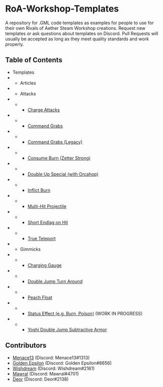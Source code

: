 # RoA-Workshop-Templates
A repository for .GML code templates as examples for people to use for their own Rivals of Aether Steam Workshop creations. Request new templates or ask questions about templates on Discord. Pull Requests will usually be accepted as long as they meet quality standards and work properly.

## Table of Contents

- Templates
- - Articles
- - Attacks
- - - [Charge Attacks](https://github.com/Menace13/RoA-Workshop-Templates/blob/master/Templates/Attacks/charge_attacks.md)
- - - [Command Grabs](https://github.com/Menace13/RoA-Workshop-Templates/blob/master/Templates/Attacks/command_grabs_2.0.md)
- - - [Command Grabs (Legacy)](https://github.com/Menace13/RoA-Workshop-Templates/blob/master/Templates/Attacks/command_grabs.md)
- - - [Consume Burn (Zetter Strong)](https://github.com/Menace13/RoA-Workshop-Templates/blob/master/Templates/Attacks/burn_consume.md)
- - - [Double Up Special (with Orcahop)](https://github.com/Menace13/RoA-Workshop-Templates/blob/master/Templates/Attacks/double_up_special.md)
- - - [Inflict Burn](https://github.com/Menace13/RoA-Workshop-Templates/blob/master/Templates/Attacks/burn_inflict.md)
- - - [Multi-Hit Projectile](https://github.com/Menace13/RoA-Workshop-Templates/blob/master/Templates/Attacks/multi_hit_projectile.md)
- - - [Short Endlag on Hit](https://github.com/Menace13/RoA-Workshop-Templates/blob/master/Templates/Attacks/short_endlag_on_hit.md)
- - - [True Teleport](https://github.com/Menace13/RoA-Workshop-Templates/blob/master/Templates/Attacks/true_teleportation.md)
- - Gimmicks
- - - [Charging Gauge](https://github.com/Menace13/RoA-Workshop-Templates/blob/master/Templates/Gimmicks/charging_gauge.md)
- - - [Double Jump Turn Around](https://github.com/Menace13/RoA-Workshop-Templates/blob/master/Templates/Gimmicks/double_jump_turn_around.md)
- - - [Peach Float](https://github.com/Menace13/RoA-Workshop-Templates/blob/master/Templates/Gimmicks/peach_float.md)
- - - [Status Effect (e.g. Burn, Poison)](https://github.com/Menace13/RoA-Workshop-Templates/blob/master/Templates/Gimmicks/status_effect.md) (WORK IN PROGRESS)
- - - [Yoshi Double Jump Subtractive Armor](https://github.com/Menace13/RoA-Workshop-Templates/blob/master/Templates/Gimmicks/yoshi_subtractive_armor.md)

## Contributors

- [Menace13](https://github.com/Menace13) (Discord: Menace13#1313)
- [Golden Epsilon](https://github.com/GoldenEpsilon) (Discord: Golden Epsilon#8656)
- [Wishdream](https://github.com/Wishdream) (Discord: Wishdream#2161)
- [Mawral](https://github.com/Mawral) (Discord: Mawral#4701)
- [Deor](https://github.com/DeorTheLogician) (Discord: Deor#2138)

